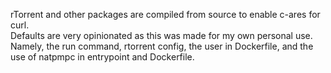 rTorrent and other packages are compiled from source to enable c-ares for curl.  
Defaults are very opinionated as this was made for my own personal use. Namely, the run command, rtorrent config, the user in Dockerfile, and the use of natpmpc in entrypoint and Dockerfile.  
